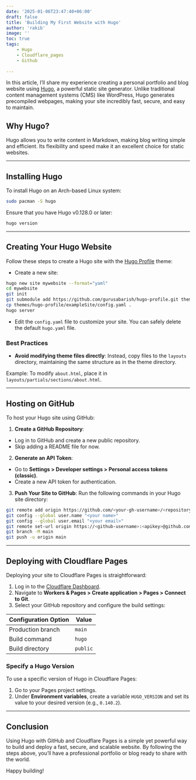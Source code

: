 ```yaml
---
date: '2025-01-06T23:47:40+06:00'
draft: false
title: 'Building My First Website with Hugo'
author: 'rakib'
image: ''
toc: true
tags:
    - Hugo
    - Cloudflare_pages
    - Github
    
---
```



In this article, I’ll share my experience creating a personal portfolio and blog website using [Hugo](https://gohugo.io/), a powerful static site generator. Unlike traditional content management systems (CMS) like WordPress, Hugo generates precompiled webpages, making your site incredibly fast, secure, and easy to maintain.

## Why Hugo?
Hugo allows you to write content in Markdown, making blog writing simple and efficient. Its flexibility and speed make it an excellent choice for static websites.

---

## Installing Hugo
To install Hugo on an Arch-based Linux system:
```bash
sudo pacman -S hugo
```
Ensure that you have Hugo v0.128.0 or later:
```bash
hugo version
```

---

## Creating Your Hugo Website
Follow these steps to create a Hugo site with the [Hugo Profile](https://themes.gohugo.io/themes/hugo-profile/) theme:

- Create a new site:
```bash
hugo new site mywebsite --format="yaml"
cd mywebsite
git init
git submodule add https://github.com/gurusabarish/hugo-profile.git themes/hugo-profile
cp themes/hugo-profile/exampleSite/config.yaml .
hugo server
```
- Edit the `config.yaml` file to customize your site. You can safely delete the default `hugo.yaml` file.

### Best Practices
- **Avoid modifying theme files directly**: Instead, copy files to the `layouts` directory, maintaining the same structure as in the theme directory.
  
Example: To modify `about.html`, place it in `layouts/partials/sections/about.html`.

---

## Hosting on GitHub
To host your Hugo site using GitHub:

1. **Create a GitHub Repository**:
- Log in to GitHub and create a new public repository.
- Skip adding a README file for now.

2. **Generate an API Token**:
- Go to **Settings > Developer settings > Personal access tokens (classic)**.
- Create a new API token for authentication.

3. **Push Your Site to GitHub**:
Run the following commands in your Hugo site directory:
```bash
git remote add origin https://github.com/<your-gh-username>/<repository-name>
git config --global user.name "<your name>"
git config --global user.email "<your email>"
git remote set-url origin https://<github-username>:<apikey>@github.com/<your-gh-username>/<repository-name>.git
git branch -M main
git push -u origin main
```

---

## Deploying with Cloudflare Pages
Deploying your site to Cloudflare Pages is straightforward:

1. Log in to the [Cloudflare Dashboard](https://dash.cloudflare.com/).
2. Navigate to **Workers & Pages > Create application > Pages > Connect to Git**.
3. Select your GitHub repository and configure the build settings:

| Configuration Option | Value            |
|----------------------|------------------|
| Production branch    | `main`          |
| Build command        | `hugo`          |
| Build directory      | `public`        |

### Specify a Hugo Version
To use a specific version of Hugo in Cloudflare Pages:

1. Go to your Pages project settings.
2. Under **Environment variables**, create a variable `HUGO_VERSION` and set its value to your desired version (e.g., `0.140.2`).

---

## Conclusion
Using Hugo with GitHub and Cloudflare Pages is a simple yet powerful way to build and deploy a fast, secure, and scalable website. By following the steps above, you’ll have a professional portfolio or blog ready to share with the world.

Happy building!
